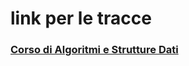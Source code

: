 # link per le tracce

### [Corso di Algoritmi e Strutture Dati](https://prototypes.mat.unical.it/asd/#tracce)

